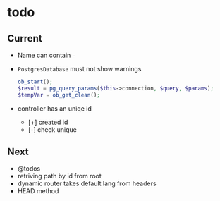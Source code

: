 # todo

## Current

- Name can contain `-`
- `PostgresDatabase` must not show warnings

  ```php
  ob_start();
  $result = pg_query_params($this->connection, $query, $params);
  $tempVar = ob_get_clean();
  ```

- controller has an uniqe id
  - [+] created id
  - [-] check unique

## Next

- @todos
- retriving path by id from root
- dynamic router takes default lang from headers  
- HEAD method
